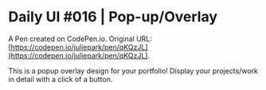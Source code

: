 # Daily UI #016 | Pop-up/Overlay

A Pen created on CodePen.io. Original URL: [https://codepen.io/juliepark/pen/qKQzJL](https://codepen.io/juliepark/pen/qKQzJL).

This is a popup overlay design for your portfolio! Display your projects/work in detail with a click of a button. 